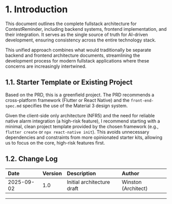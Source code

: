 # 1. Introduction

This document outlines the complete fullstack architecture for ContestReminder, including backend systems, frontend implementation, and their integration. It serves as the single source of truth for AI-driven development, ensuring consistency across the entire technology stack.

This unified approach combines what would traditionally be separate backend and frontend architecture documents, streamlining the development process for modern fullstack applications where these concerns are increasingly intertwined.

## 1.1. Starter Template or Existing Project

Based on the PRD, this is a greenfield project. The PRD recommends a cross-platform framework (Flutter or React Native) and the `front-end-spec.md` specifies the use of the Material 3 design system.

Given the client-side only architecture (NFR5) and the need for reliable native alarm integration (a high-risk feature), I recommend starting with a minimal, clean project template provided by the chosen framework (e.g., `flutter create` or `npx react-native init`). This avoids unnecessary dependencies and constraints from more opinionated starter kits, allowing us to focus on the core, high-risk features first.

## 1.2. Change Log

| Date | Version | Description | Author |
| :--- | :--- | :--- | :--- |
| 2025-09-02 | 1.0 | Initial architecture draft | Winston (Architect) |

---
